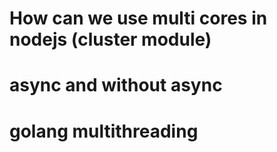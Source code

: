 # How can we use multi cores in nodejs (cluster module)

# async and without async

# golang multithreading
